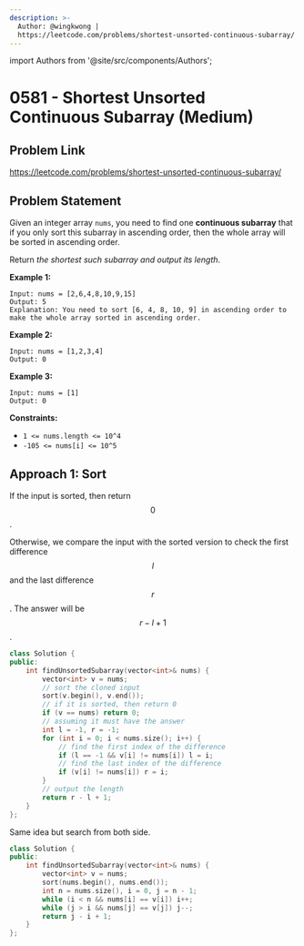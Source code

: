```yaml
---
description: >-
  Author: @wingkwong |
  https://leetcode.com/problems/shortest-unsorted-continuous-subarray/
---
```


import Authors from '@site/src/components/Authors';

# 0581 - Shortest Unsorted Continuous Subarray (Medium)

## Problem Link

https://leetcode.com/problems/shortest-unsorted-continuous-subarray/

## Problem Statement

Given an integer array `nums`, you need to find one **continuous subarray** that if you only sort this subarray in ascending order, then the whole array will be sorted in ascending order.

Return _the shortest such subarray and output its length_.

**Example 1:**

```
Input: nums = [2,6,4,8,10,9,15]
Output: 5
Explanation: You need to sort [6, 4, 8, 10, 9] in ascending order to make the whole array sorted in ascending order.
```

**Example 2:**

```
Input: nums = [1,2,3,4]
Output: 0
```

**Example 3:**

```
Input: nums = [1]
Output: 0
```

**Constraints:**

* `1 <= nums.length <= 10^4`
* `-105 <= nums[i] <= 10^5`

## Approach 1: Sort

If the input is sorted, then return $$0$$.

Otherwise, we compare the input with the sorted version to check the first difference $$l$$ and the last difference $$r$$. The answer will be $$r - l + 1$$.

<Authors names="@wingkwong"/>

```cpp
class Solution {
public:
    int findUnsortedSubarray(vector<int>& nums) {
        vector<int> v = nums;
        // sort the cloned input
        sort(v.begin(), v.end());
        // if it is sorted, then return 0
        if (v == nums) return 0;
        // assuming it must have the answer
        int l = -1, r = -1;
        for (int i = 0; i < nums.size(); i++) {
            // find the first index of the difference
            if (l == -1 && v[i] != nums[i]) l = i;
            // find the last index of the difference
            if (v[i] != nums[i]) r = i;
        }
        // output the length
        return r - l + 1;
    }
};
```

Same idea but search from both side.

```cpp
class Solution {
public:
    int findUnsortedSubarray(vector<int>& nums) {
        vector<int> v = nums;
        sort(nums.begin(), nums.end());
        int n = nums.size(), i = 0, j = n - 1;
        while (i < n && nums[i] == v[i]) i++;
        while (j > i && nums[j] == v[j]) j--;
        return j - i + 1;
    }
};
```

